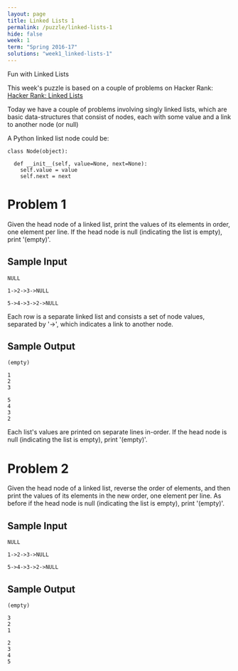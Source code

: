 ```yaml
---
layout: page
title: Linked Lists 1
permalink: /puzzle/linked-lists-1
hide: false
week: 1
term: "Spring 2016-17"
solutions: "week1_linked-lists-1"
---
```


Fun with Linked Lists

This week's puzzle is based on a couple of problems on Hacker Rank:
[Hacker Rank: Linked Lists](https://www.hackerrank.com/domains/data-structures/linked-lists)

Today we have a couple of problems involving singly linked lists, which are basic
data-structures that consist of nodes, each with some value and a link to
another node (or null)

A Python linked list node could be:

    class Node(object):

      def __init__(self, value=None, next=None):
        self.value = value
        self.next = next

# Problem 1
Given the head node of a linked list, print the values of its elements in order,
one element per line. If the head node is null (indicating the list is empty),
print '(empty)'.

## Sample Input

    NULL  

    1->2->3->NULL

    5->4->3->2->NULL

Each row is a separate linked list and consists a set of node values, separated
by '->', which indicates a link to another node.

## Sample Output

    (empty)  

    1
    2
    3

    5
    4
    3
    2

Each list's values are printed on separate lines in-order. If the head node is
null (indicating the list is empty), print '(empty)'.

# Problem 2

Given the head node of a linked list, reverse the order of elements, and then
print the values of its elements in the new order, one element per line. As
before if the head node is null (indicating the list is empty), print '(empty)'.

## Sample Input

    NULL  

    1->2->3->NULL

    5->4->3->2->NULL

## Sample Output

    (empty)  

    3
    2
    1

    2
    3
    4
    5
